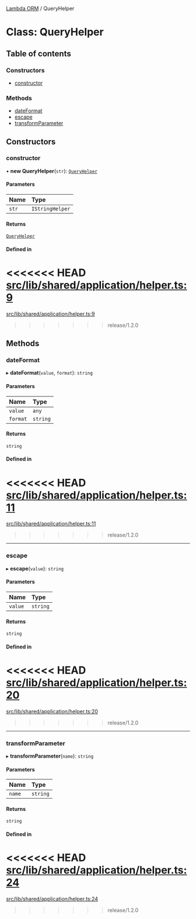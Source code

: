 [Lambda ORM](../README.md) / QueryHelper

# Class: QueryHelper

## Table of contents

### Constructors

- [constructor](QueryHelper.md#constructor)

### Methods

- [dateFormat](QueryHelper.md#dateformat)
- [escape](QueryHelper.md#escape)
- [transformParameter](QueryHelper.md#transformparameter)

## Constructors

### constructor

• **new QueryHelper**(`str`): [`QueryHelper`](QueryHelper.md)

#### Parameters

| Name | Type |
| :------ | :------ |
| `str` | `IStringHelper` |

#### Returns

[`QueryHelper`](QueryHelper.md)

#### Defined in

<<<<<<< HEAD
[src/lib/shared/application/helper.ts:9](https://github.com/lambda-orm/lambdaorm/blob/2f28c8f6/src/lib/shared/application/helper.ts#L9)
=======
[src/lib/shared/application/helper.ts:9](https://github.com/lambda-orm/lambdaorm/blob/73ae43da/src/lib/shared/application/helper.ts#L9)
>>>>>>> release/1.2.0

## Methods

### dateFormat

▸ **dateFormat**(`value`, `format`): `string`

#### Parameters

| Name | Type |
| :------ | :------ |
| `value` | `any` |
| `format` | `string` |

#### Returns

`string`

#### Defined in

<<<<<<< HEAD
[src/lib/shared/application/helper.ts:11](https://github.com/lambda-orm/lambdaorm/blob/2f28c8f6/src/lib/shared/application/helper.ts#L11)
=======
[src/lib/shared/application/helper.ts:11](https://github.com/lambda-orm/lambdaorm/blob/73ae43da/src/lib/shared/application/helper.ts#L11)
>>>>>>> release/1.2.0

___

### escape

▸ **escape**(`value`): `string`

#### Parameters

| Name | Type |
| :------ | :------ |
| `value` | `string` |

#### Returns

`string`

#### Defined in

<<<<<<< HEAD
[src/lib/shared/application/helper.ts:20](https://github.com/lambda-orm/lambdaorm/blob/2f28c8f6/src/lib/shared/application/helper.ts#L20)
=======
[src/lib/shared/application/helper.ts:20](https://github.com/lambda-orm/lambdaorm/blob/73ae43da/src/lib/shared/application/helper.ts#L20)
>>>>>>> release/1.2.0

___

### transformParameter

▸ **transformParameter**(`name`): `string`

#### Parameters

| Name | Type |
| :------ | :------ |
| `name` | `string` |

#### Returns

`string`

#### Defined in

<<<<<<< HEAD
[src/lib/shared/application/helper.ts:24](https://github.com/lambda-orm/lambdaorm/blob/2f28c8f6/src/lib/shared/application/helper.ts#L24)
=======
[src/lib/shared/application/helper.ts:24](https://github.com/lambda-orm/lambdaorm/blob/73ae43da/src/lib/shared/application/helper.ts#L24)
>>>>>>> release/1.2.0
